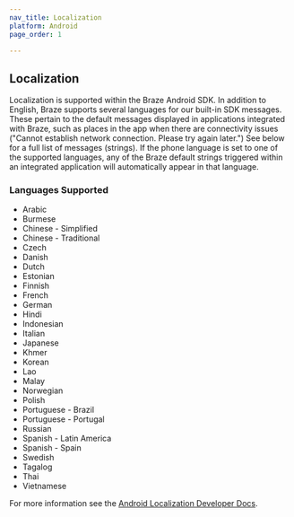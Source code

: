 ```yaml
---
nav_title: Localization
platform: Android
page_order: 1

---
```

## Localization

Localization is supported within the Braze Android SDK. In addition to English, Braze supports several languages for our built-in SDK messages. These pertain to the default messages displayed in applications integrated with Braze, such as places in the app when there are connectivity issues ("Cannot establish network connection. Please try again later.") See below for a full list of messages (strings). If the phone language is set to one of the supported languages, any of the Braze default strings triggered within an integrated application will automatically appear in that language.

### Languages Supported

- Arabic
- Burmese
- Chinese - Simplified
- Chinese - Traditional
- Czech
- Danish
- Dutch
- Estonian
- Finnish
- French
- German
- Hindi
- Indonesian
- Italian
- Japanese
- Khmer
- Korean
- Lao
- Malay
- Norwegian
- Polish
- Portuguese - Brazil
- Portuguese - Portugal
- Russian
- Spanish - Latin America
- Spanish - Spain
- Swedish
- Tagalog
- Thai
- Vietnamese

For more information see the [Android Localization Developer Docs][3].

[3]: http://developer.android.com/guide/topics/resources/localization.html
